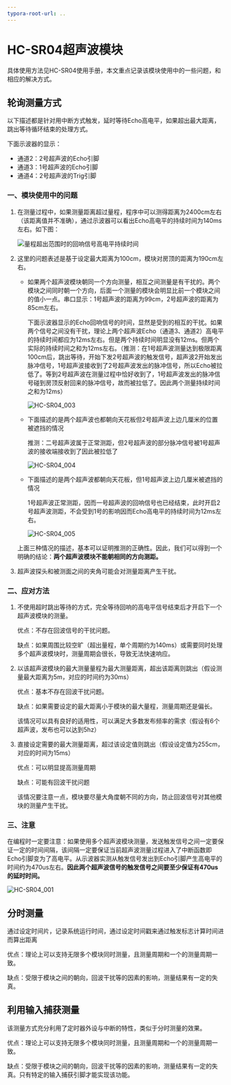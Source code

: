```yaml
---
typora-root-url: ..
---
```


# HC-SR04超声波模块

具体使用方法见HC-SR04使用手册，本文重点记录该模块使用中的一些问题，和相应的解决方式。

## 轮询测量方式

以下描述都是针对用中断方式触发，延时等待Echo高电平，如果超出最大距离，跳出等待循环结束的处理方式。

下面示波器的显示：

- 通道2：2号超声波的Echo引脚
- 通道3：1号超声波的Echo引脚
- 通道4：2号超声波的Trig引脚

### 一、模块使用中的问题

1. 在测量过程中，如果测量距离超过量程，程序中可以测得距离为2400cm左右（该距离值并不准确），通过示波器可以看出Echo高电平的持续时间为140ms左右。如下图：

   ![量程超出范围时的回响信号高电平持续时间](/Image/HC-SR04_002.jpg)

2. 这里的问题表述是基于设定最大距离为100cm，模块对房顶的距离为190cm左右。

   - 如果两个超声波模块朝同一个方向测量，相互之间测量是有干扰的。两个模块之间同时朝一个方向，后面一个测量的模块会明显比前一个模块之间的值小一点。串口显示：1号超声波的距离为99cm，2号超声波的距离为85cm左右。

     下面示波器显示的Echo回响信号的时间，显然是受到的相互的干扰。如果两个信号之间没有干扰，理论上两个超声波Echo（通道3、通道2）高电平的持续时间都应为12ms左右。但是两个持续时间明显没有12ms。但两个实际的持续时间之和为12ms左右。（推测：在1号超声波测量达到极限距离100cm后，跳出等待，开始下发2号超声波的触发信号，超声波2开始发出脉冲信号，1号超声波接收到了2号超声波发出的脉冲信号，所以Echo被拉低了。等到2号超声波在测量过程中恰好收到了，1号超声波发出的脉冲信号碰到房顶反射回来的脉冲信号，故而被拉低了。因此两个测量持续时间之和为12ms）

     ![HC-SR04_003](/Image/HC-SR04_003.jpg)

   - 下面描述的是两个超声波也都朝向天花板但2号超声波上边几厘米的位置被遮挡的情况

     推测：二号超声波属于正常测距，但2号超声波的部分脉冲信号被1号超声波的接收端接收到了因此被拉低了

     ![HC-SR04_004](/Image/HC-SR04_004.jpg)

   - 下面描述的是两个超声波都朝向天花板，但1号超声波上边几厘米被遮挡的情况
   
     1号超声波正常测距，因而一号超声波的回响信号也已经结束，此时开启2号超声波测距，不会受到1号的影响因而Echo高电平的持续时间为12ms左右。
   
     ![HC-SR04_005](/Image/HC-SR04_005.jpg)
   
   上面三种情况的描述，基本可以证明推测的正确性。因此，我们可以得到一个明确的结论：**两个超声波模块不能朝相同的方向测距。**
   
3. 超声波探头和被测面之间的夹角可能会对测量距离产生干扰。

### 二、应对方法

1. 不使用超时跳出等待的方式，完全等待回响的高电平信号结束后才开启下一个超声波模块的测量。

   优点：不存在回波信号的干扰问题。

   缺点：如果周围比较空旷（超出量程，单个周期约为140ms）或需要同时处理多个超声波模块时，测量周期会很长，导致无法快速响应。

2. 以该超声波模块的最大测量量程为最大测量距离，超出该距离则跳出（假设测量最大距离为5m，对应的时间约为30ms）

   优点：基本不存在回波干扰问题。

   缺点：如果需要设定的最大距离小于模块的最大量程，测量周期还是偏长。

   该情况可以具有良好的适用性，可以满足大多数发布频率的需求（假设有6个超声波，发布也可以达到5hz）

3. 直接设定需要的最大测量距离，超过该设定值则跳出（假设设定值为255cm，对应的时间为15ms）

   优点：可以明显提高测量周期

   缺点：可能有回波干扰问题

   该情况要注意一点，模块要尽量大角度朝不同的方向，防止回波信号对其他模块的测量产生干扰。

### 三、注意

在编程时一定要注意：如果使用多个超声波模块测量，发送触发信号之间一定要保证一定的时间间隔，该间隔一定要保证当前超声波测量过程进入了中断函数即Echo引脚变为了高电平。从示波器实测从触发信号发出到Echo引脚产生高电平的时间约为470us左右。**因此两个超声波信号的触发信号之间要至少保证有470us的延时时间。**

![HC-SR04_001](/Image/HC-SR04_001.jpg)

## 分时测量

通过设定时间片，记录系统运行时间，通过设定时间戳来通过触发标志计算时间进而算出距离

优点：理论上可以支持无限多个模块同时测量，且测量周期和一个的测量周期一致。

缺点：受限于模块之间的朝向，回波干扰等的因素的影响，测量结果有一定的失真。

## 利用输入捕获测量

该测量方式充分利用了定时器外设与中断的特性，类似于分时测量的效果。

优点：理论上可以支持无限多个模块同时测量，且测量周期和一个的测量周期一致。

缺点：受限于模块之间的朝向，回波干扰等的因素的影响，测量结果有一定的失真。只有特定的输入捕获引脚才能实现该功能。